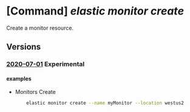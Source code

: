 # [Command] _elastic monitor create_

Create a monitor resource.

## Versions

### [2020-07-01](/Resources/mgmt-plane/L3N1YnNjcmlwdGlvbnMve30vcmVzb3VyY2Vncm91cHMve30vcHJvdmlkZXJzL21pY3Jvc29mdC5lbGFzdGljL21vbml0b3JzL3t9/2020-07-01.xml) **Experimental**

<!-- mgmt-plane /subscriptions/{}/resourcegroups/{}/providers/microsoft.elastic/monitors/{} 2020-07-01 -->

#### examples

- Monitors Create
    ```bash
        elastic monitor create --name myMonitor --location westus2
    ```
